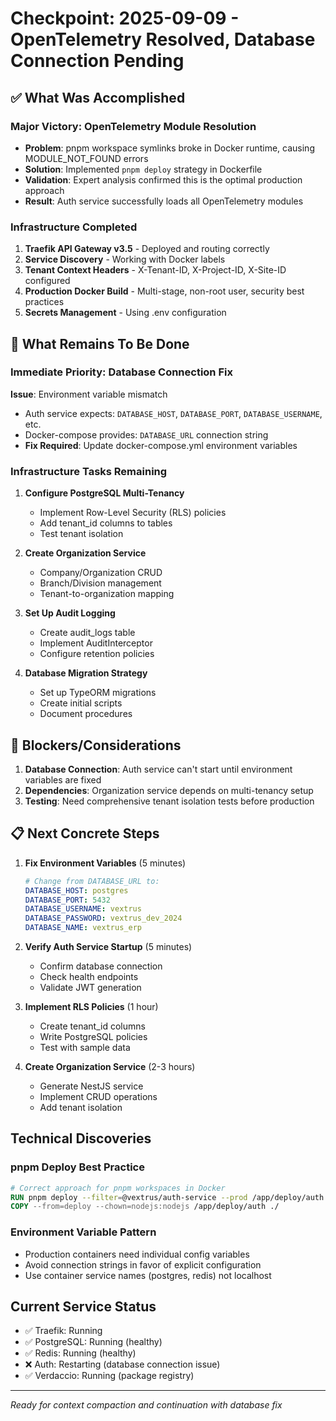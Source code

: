 # Checkpoint: 2025-09-09 - OpenTelemetry Resolved, Database Connection Pending

## ✅ What Was Accomplished

### Major Victory: OpenTelemetry Module Resolution
- **Problem**: pnpm workspace symlinks broke in Docker runtime, causing MODULE_NOT_FOUND errors
- **Solution**: Implemented `pnpm deploy` strategy in Dockerfile
- **Validation**: Expert analysis confirmed this is the optimal production approach
- **Result**: Auth service successfully loads all OpenTelemetry modules

### Infrastructure Completed
1. **Traefik API Gateway v3.5** - Deployed and routing correctly
2. **Service Discovery** - Working with Docker labels
3. **Tenant Context Headers** - X-Tenant-ID, X-Project-ID, X-Site-ID configured
4. **Production Docker Build** - Multi-stage, non-root user, security best practices
5. **Secrets Management** - Using .env configuration

## 🔧 What Remains To Be Done

### Immediate Priority: Database Connection Fix
**Issue**: Environment variable mismatch
- Auth service expects: `DATABASE_HOST`, `DATABASE_PORT`, `DATABASE_USERNAME`, etc.
- Docker-compose provides: `DATABASE_URL` connection string
- **Fix Required**: Update docker-compose.yml environment variables

### Infrastructure Tasks Remaining
1. **Configure PostgreSQL Multi-Tenancy**
   - Implement Row-Level Security (RLS) policies
   - Add tenant_id columns to tables
   - Test tenant isolation

2. **Create Organization Service**
   - Company/Organization CRUD
   - Branch/Division management
   - Tenant-to-organization mapping

3. **Set Up Audit Logging**
   - Create audit_logs table
   - Implement AuditInterceptor
   - Configure retention policies

4. **Database Migration Strategy**
   - Set up TypeORM migrations
   - Create initial scripts
   - Document procedures

## 🚫 Blockers/Considerations

1. **Database Connection**: Auth service can't start until environment variables are fixed
2. **Dependencies**: Organization service depends on multi-tenancy setup
3. **Testing**: Need comprehensive tenant isolation tests before production

## 📋 Next Concrete Steps

1. **Fix Environment Variables** (5 minutes)
   ```yaml
   # Change from DATABASE_URL to:
   DATABASE_HOST: postgres
   DATABASE_PORT: 5432
   DATABASE_USERNAME: vextrus
   DATABASE_PASSWORD: vextrus_dev_2024
   DATABASE_NAME: vextrus_erp
   ```

2. **Verify Auth Service Startup** (5 minutes)
   - Confirm database connection
   - Check health endpoints
   - Validate JWT generation

3. **Implement RLS Policies** (1 hour)
   - Create tenant_id columns
   - Write PostgreSQL policies
   - Test with sample data

4. **Create Organization Service** (2-3 hours)
   - Generate NestJS service
   - Implement CRUD operations
   - Add tenant isolation

## Technical Discoveries

### pnpm Deploy Best Practice
```dockerfile
# Correct approach for pnpm workspaces in Docker
RUN pnpm deploy --filter=@vextrus/auth-service --prod /app/deploy/auth
COPY --from=deploy --chown=nodejs:nodejs /app/deploy/auth ./
```

### Environment Variable Pattern
- Production containers need individual config variables
- Avoid connection strings in favor of explicit configuration
- Use container service names (postgres, redis) not localhost

## Current Service Status
- ✅ Traefik: Running
- ✅ PostgreSQL: Running (healthy)
- ✅ Redis: Running (healthy)
- ❌ Auth: Restarting (database connection issue)
- ✅ Verdaccio: Running (package registry)

---

*Ready for context compaction and continuation with database fix*